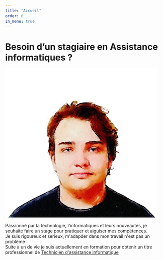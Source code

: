 ```yaml
---
title: "Accueil"
order: 0
in_menu: true
---
```

<main>
                <h1>Besoin d’un stagiaire en Assistance informatiques ?</h1>
                <div class="tableau">
                <img class="moi" src="images/Photoroom-20250203_163057-removebg-preview.png">
                 <p class="int">Passionné par la technologie, l'informatiques et leurs nouveautés, je souhaite faire un stage pour pratiquer et aiguiser mes compétences. 
                <br>Je suis rigoureux et serieux, m'adapder dans mon travail n'est pas un problème
                <br>Suite à un de vie je suis actuellement en formation pour obtenir un titre professionnel de <a href="https://www.francecompetences.fr/recherche/rncp/37681/">Technicien d'assistance informatique</a></p>
                </div>
            </main> 